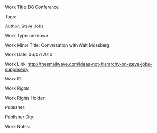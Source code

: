 Work Title: D8 Conference 

Tags: 

Author: Steve Jobs

Work Type: unknown 

Work Minor Title:  Conversation with Walt Mossberg

Work Date: 06/07/2010

Work Link: http://thesmallwave.com/ideas-not-hierarchy-on-steve-jobs-supposedly 

Work ID:  

Work Rights:  

Work Rights Holder:  

Publisher:  

Publisher City:  

Work Notes: 

